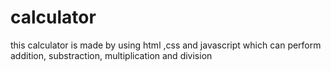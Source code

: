 # calculator
this calculator is made by using html ,css and javascript which can perform addition, substraction, multiplication and division 
